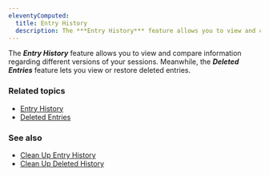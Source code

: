 ```yaml
---
eleventyComputed:
  title: Entry History
  description: The ***Entry History*** feature allows you to view and compare information regarding different versions of your sessions.
---
```

The ***Entry History*** feature allows you to view and compare information regarding different versions of your sessions. Meanwhile, the ***Deleted Entries*** feature lets you view or restore deleted entries.

### Related topics
* [Entry History](/rdm/windows/commands/context-menu/entry-history/)
* [Deleted Entries](/rdm/windows/commands/administration/reports/deleted-entries/)

### See also
* [Clean Up Entry History](/rdm/windows/commands/administration/clean-up/entries-history/)
* [Clean Up Deleted History](/rdm/windows/commands/administration/clean-up/deleted-history/)
